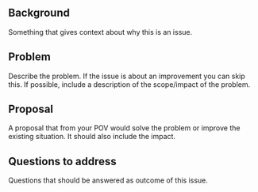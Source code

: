 <!--
Welcome to the OpenTracing PHP repo! 👋🎉

- Please search for existing issues in order to ensure we don't have duplicate bugs/feature requests.
- Please be respectful and considerate of others when commenting on issues.
- Please provide as much information as possible so we all understand the issue.
- Please don't ask questions here. If you have any question head to our gitter chat https://gitter.im/opentracing/opentracing-php
-->


## Background
Something that gives context about why this is an issue.

## Problem
Describe the problem. If the issue is about an improvement you can skip this. If possible, include a description of the scope/impact of the problem.

## Proposal
A proposal that from your POV would solve the problem or improve the existing situation. It should also include the impact.

## Questions to address
Questions that should be answered as outcome of this issue.
